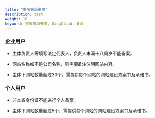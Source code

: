 ```yaml
---
title: "重庆管局要求"
description: test
weight: 10
keyword: 重庆管局要求, QingCloud, 青云
---
```




### 企业用户

- 主体负责人需填写法定代表人，负责人未满十八周岁不能备案。

- 网站名称如不是公司名称，则需要备注注明网站内容。

- 主体下网站数量超过30个，需提供每个网站的网站建设方案书及承诺书。


### 个人用户

- 非本省身份证不能进行个人备案。

- 主体下网站数量超过5个，需提供每个网站的网站建设方案书及承诺书。